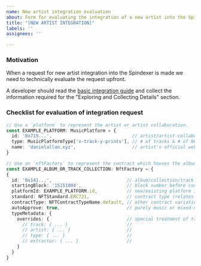 ```yaml
---
name: New artist integration evaluation
about: Form for evaluating the integration of a new artist into the Spindexer
title: "[NEW ARTIST INTEGRATION]"
labels: ''
assignees: ''

---
```


### Motivation

When a request for new artist integration into the Spindexer is made we need to technically evaluate the request upfront.

A developer should read the [basic integration guide](/docs/basic_integration_guide.md) and collect the information required for the "Exploring and Collecting Details" section.

### Checklist for evaluation of integration request

```ts
// Use a `platform` to represent the artist or artist collaboration.
const EXAMPLE_PLATFORM: MusicPlatform = {
  id: '0x719...',                              // artist/artist-collaboration address [1]
  type: MusicPlatformType['x-track-y-prints'], // # of tracks & # of NFTs minted      [2]
  name: 'danielallan.xyz',                     // artist's official website           [3]
}

// Use an `nftFactory` to represent the contract which houses the album/collection/tracks.
const EXAMPLE_ALBUM_OR_TRACK_COLLECTION: NftFactory = {
{
  id: '0x141...',                            // album/collection/track address              [4]
  startingBlock: '15151004',                 // block number before contract inception      [5]
  platformId: EXAMPLE_PLATFORM.id,           // new/existing platform id                    [6]
  standard: NFTStandard.ERC721,              // contract type (relates to the chain)        [7]
  contractType: NFTContractTypeName.default, // other contract variation (custom or forked) [8]
  autoApprove: true,                         // purely music or mixed-media NFT collection? [9]
  typeMetadata: {
    overrides: {                             // special treatment of track metadata        [10]
      // track: { ... }                      //
      // artist: { ... }                     //
      // type: { ... }                       //
      // extractor: { ... }                  //
    }
  }
}
```
